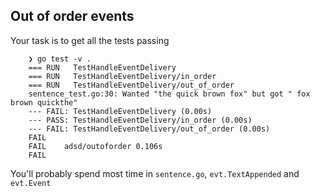 ## Out of order events

Your task is to get all the tests passing

        ❯ go test -v .
        === RUN   TestHandleEventDelivery
        === RUN   TestHandleEventDelivery/in_order
        === RUN   TestHandleEventDelivery/out_of_order
        sentence_test.go:30: Wanted "the quick brown fox" but got " fox brown quickthe"
        --- FAIL: TestHandleEventDelivery (0.00s)
        --- PASS: TestHandleEventDelivery/in_order (0.00s)
        --- FAIL: TestHandleEventDelivery/out_of_order (0.00s)
        FAIL
        FAIL	adsd/outoforder	0.106s
        FAIL

You'll probably spend most time in `sentence.go`, `evt.TextAppended` and `evt.Event`
